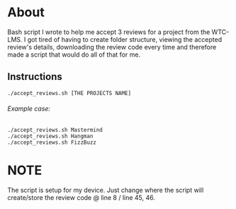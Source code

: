 # About
Bash script I wrote to help me accept 3 reviews for a project from the WTC-LMS.
I got tired of having to create folder structure, viewing the accepted review's details, downloading the review code every time and therefore
made a script that would do all of that for me.

## Instructions
```
./accept_reviews.sh [THE PROJECTS NAME]
```
###### Example case:
```
./accept_reviews.sh Mastermind
./accept_reviews.sh Hangman
./accept_reviews.sh FizzBuzz
```

# NOTE
The script is setup for my device. Just change where the script will create/store the review code @ line 8 / line 45, 46.

